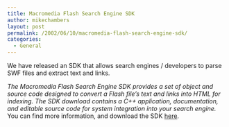 ```yaml
---
title: Macromedia Flash Search Engine SDK
author: mikechambers
layout: post
permalink: /2002/06/10/macromedia-flash-search-engine-sdk/
categories:
  - General
---
```



We have released an SDK that allows search engines / developers to parse SWF files and extract text and links. <!--StartFragment -->

  
*The Macromedia Flash Search Engine SDK provides a set of object and source code designed to convert a Flash file&#8217;s text and links into HTML for indexing. The SDK download contains a C++ application, documentation, and editable source code for system integration into your search engine.*  
You can find more information, and download the SDK [here][1].

 [1]: http://www.macromedia.com/software/flash/download/search_engine/index.html